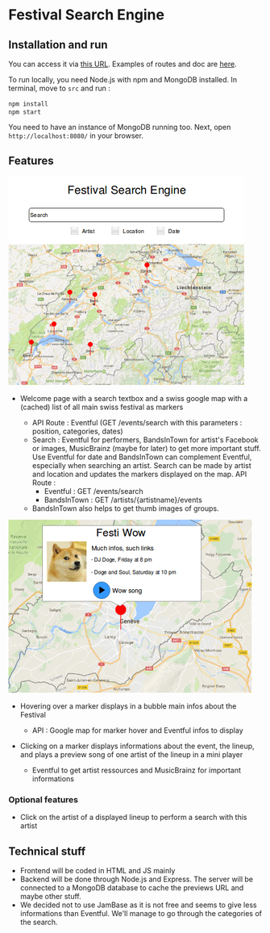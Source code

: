 # Festival Search Engine

## Installation and run
You can access it via [this URL](http://eracnos.ch). 
Examples of routes and doc are [here](http://eracnos.ch/routes.html).

To run locally, you need Node.js with npm and MongoDB installed. In terminal, move to `src` and run :
  ```
  npm install
  npm start
  ```
You need to have an instance of MongoDB running too.
Next, open `http://localhost:8080/` in your browser.

## Features
![Mock up](mockup/homepage.png)

- Welcome page with a search textbox and a swiss google map with a (cached) list of all main swiss festival as markers

  - API Route : Eventful (GET /events/search with this parameters : position, categories, dates)
  - Search : Eventful for performers, BandsInTown for artist's Facebook or images, MusicBrainz (maybe for later) to get more important stuff. Use Eventful for date and BandsInTown can complement Eventful, especially when searching an artist. Search can be made by artist and location and updates the markers displayed on the map. API Route :
    - Eventful : GET /events/search
    - BandsInTown : GET /artists/{artistname}/events
  - BandsInTown also helps to get thumb images of groups.

![bubble](mockup/bubble.png)

- Hovering over a marker displays in a bubble main infos about the Festival

  - API : Google map for marker hover and Eventful infos to display

- Clicking on a marker displays informations about the event, the lineup, and plays a preview song of one artist of the lineup in a mini player
  - Eventful to get artist ressources and MusicBrainz for important informations


### Optional features
- Click on the artist of a displayed lineup to perform a search with this artist

## Technical stuff
- Frontend will be coded in HTML and JS mainly
- Backend will be done through Node.js and Express. The server will be connected to a MongoDB database to cache the previews URL and maybe other stuff.
- We decided not to use JamBase as it is not free and seems to give less informations than Eventful. We'll manage to go through the categories of the search.

